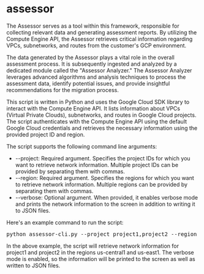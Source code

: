 # assessor
The Assessor serves as a tool within this framework, responsible for collecting relevant data and generating assessment reports. By utilizing the Compute Engine API, the Assessor retrieves critical information regarding VPCs, subnetworks, and routes from the customer's GCP environment.

The data generated by the Assessor plays a vital role in the overall assessment process. It is subsequently ingested and analyzed by a dedicated module called the "Assessor Analyzer." The Assessor Analyzer leverages advanced algorithms and analysis techniques to process the assessment data, identify potential issues, and provide insightful recommendations for the migration process.

This script is written in Python and uses the Google Cloud SDK library to interact with the Compute Engine API. It lists information about VPCs (Virtual Private Clouds), subnetworks, and routes in Google Cloud projects. The script authenticates with the Compute Engine API using the default Google Cloud credentials and retrieves the necessary information using the provided project ID and region.

The script supports the following command line arguments:

- --project: Required argument. Specifies the project IDs for which you want to retrieve network information. Multiple project IDs can be provided by separating them with commas.
- --region: Required argument. Specifies the regions for which you want to retrieve network information. Multiple regions can be provided by separating them with commas.
- --verbose: Optional argument. When provided, it enables verbose mode and prints the network information to the screen in addition to writing it to JSON files.

Here's an example command to run the script:
<pre>
python assessor-cli.py --project project1,project2 --region us-central1,us-east1 --verbose
</pre>

In the above example, the script will retrieve network information for project1 and project2 in the regions us-central1 and us-east1. The verbose mode is enabled, so the information will be printed to the screen as well as written to JSON files.

